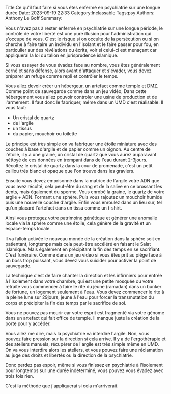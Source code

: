 Title:Ce qu'il faut faire si vous êtes enfermé en psychiatrie sur une longue durée
Date: 2023-09-19 22:33
Category:Inclassable
Tags:psy
Authors: Anthony Le Goff
Summary:

Vous n'avez pas à rester enfermé en psychiatrie sur une longue période, le contrôle de votre liberté est une pure illusion pour l'administration qui s'occupe de vous. C'est le risque si on occulte de la persécution ou si on cherche à faire taire un individu en l'isolant et le faire passer pour fou, en particulier sur des révélations ou écrits, voir si celui-ci est menaçant car appliquerai la loi du talion en jurisprudence islamique. 

Si vous essayer de vous évadez face au nombre, vous êtes généralement cerné et sans défense, alors avant d'attaquer et s'évader, vous devez préparer un refuge comme repli et contrôler le temps. 

Vous allez devoir créer un hébergeur, un artefact comme temple et DMZ. Comme point de sauvegarde comme dans un jeu vidéo, Dans cette hébergement vous allez pouvoir controler une usine de production et de l'armement. Il faut donc le fabriquer, même dans un UMD c'est réalisable. Il vous faut:

* Un cristal de quartz
* de l'argile
* un tissus
* du papier, mouchoir ou toilette

Le principe est très simple on va fabriquer une étoile miniature avec des couches à base d'argile et de papier comme un oignon. Au centre de l'étoile, il y a une graine, un cristal de quartz que vous aurez auparavant néttoyé de ces données en trempant dans de l'eau durant 2-3jours. Récoltez le cristal de quartz dans la cour de promenade, c'est un petit caillou très blanc et opaque que l'on trouve dans les graviers. 

Ensuite vous devez emprisonné dans la matrice de l'argile votre ADN que vous avez récolté, cela peut-être du sang et de la salive en ce brossant les dents, mais également du sperme. Vous enrobé la graine, le quartz de votre argile + ADN. Formant une sphère. Puis vous rajoutez un mouchoir humide puis une nouvelle couche d'argile. Enfin vous enroulez dans un lieu sur, tel qu'un placard l'artefact dans un tissu comme un t-shirt. 

Ainsi vous protegez votre patrimoine génétique et générer une anomalie locale via la sphère comme une étoile, cela génère de la gravité et un espace-temps locale.

Il va falloir activée le nouveau monde de la création dans la sphère soit en patientant, longtemps mais cela peut-être accéléré en faisant le Salat islamique. Mais également en précipitant la fin des temps en se sacrifiant. C'est funéraire. Comme dans un jeu video si vous êtes prit au piège face à un boss trop puissant, vous devez vous suicider pour activer la point de sauvegarde.

La technique c'est de faire chanter la direction et les infirmiers pour entrée à l'isolement dans votre chambre, qui est une petite mosquée ou votre retraite vous commencer à faire le rite du jeune (ramadan) dans un bunker de fortune, un logement seulement à l'eau. Vous devez commencer le rite à la pleine lune sur 29jours, jeune à l'eau pour forcer la transmutation du corps et précipiter la fin des temps par le sacrifice de soi. 

Vous ne pouvez pas mourir car votre esprit est fragmenté via votre génome dans un artefact qui fait office de temple. Il manque juste la création de la porte pour y accéder.

Vous allez me dire, mais la psychiatrie va interdire l'argile. Non, vous pouvez faire pression sur la direction si cela arrive. Il y a de l'ergothérapie et des ateliers manuels, récupérer de l'argile est très simple même en UMD. On va vous interdire alors les ateliers, et vous pouvez faire une réclamation au juge des droits et libertés ou la direction de la psychiatrie.

Donc perdez pas espoir, même si vous finissez en psychiatrie à l'isolement pour longtemps sur une durée indéterminé, vous pouvez vous évadez avec trois fois rien.

C'est la méthode que j'appliquerai si cela m'arriverait.